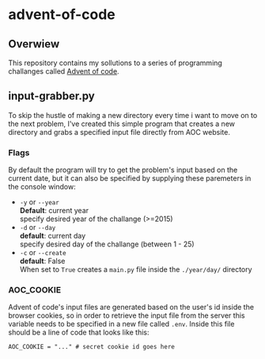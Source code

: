 # advent-of-code
## Overwiew
This repository contains my sollutions to a series of programming challanges called [Advent of code](https://adventofcode.com/).

## input-grabber.py
To skip the hustle of making a new directory every time i want to move on to the next problem, I've created this simple program that creates a new directory and grabs a specified input file directly from AOC website. 

### Flags
By default the program will try to get the problem's input based on the current date, but it can also be specified by supplying these paremeters in the console window:

- `-y` or `--year` \
  **Default**: current year \
  specify desired year of the challange (>=2015)
- `-d` or `--day` \
  **default**: current day \
  specify desired day of the challange (between 1 - 25)
- `-c` or `--create` \
  **default**: False \
  When set to `True` creates a `main.py` file inside the `./year/day/` directory

### AOC_COOKIE
Advent of code's input files are generated based on the user's id inside the browser cookies, so in order to retrieve the input file from the server this variable needs to be specified in a new file called `.env`.
Inside this file should be a line of code that looks like this:
```python3
AOC_COOKIE = "..." # secret cookie id goes here
```
